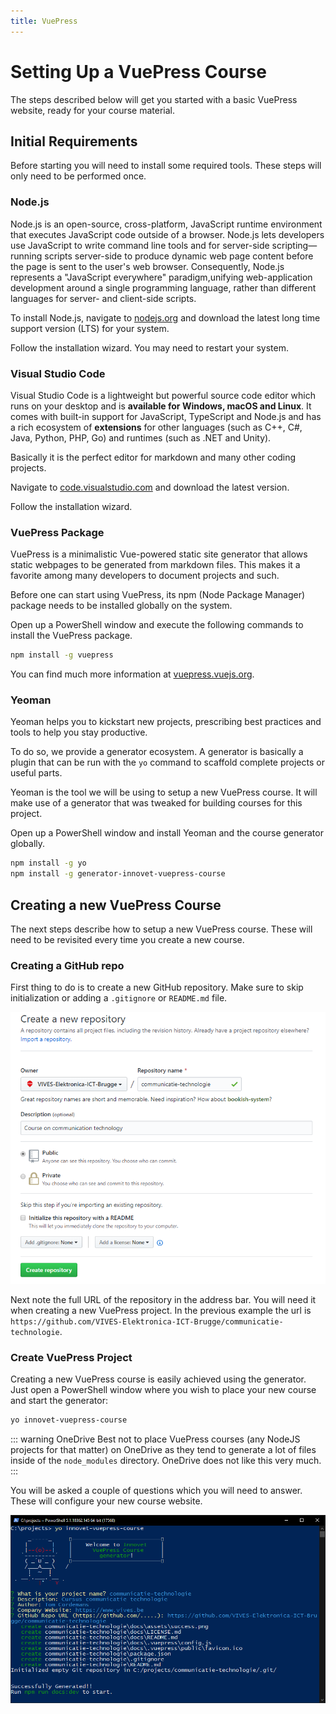 ```yaml
---
title: VuePress
---
```


# Setting Up a VuePress Course

The steps described below will get you started with a basic VuePress website, ready for your course material.

## Initial Requirements

Before starting you will need to install some required tools. These steps will only need to be performed once.

### Node.js

Node.js is an open-source, cross-platform, JavaScript runtime environment that executes JavaScript code outside of a browser. Node.js lets developers use JavaScript to write command line tools and for server-side scripting—running scripts server-side to produce dynamic web page content before the page is sent to the user's web browser. Consequently, Node.js represents a "JavaScript everywhere" paradigm,unifying web-application development around a single programming language, rather than different languages for server- and client-side scripts.

To install Node.js, navigate to [nodejs.org](https://nodejs.org) and download the latest long time support version (LTS) for your system.

Follow the installation wizard. You may need to restart your system.

### Visual Studio Code

Visual Studio Code is a lightweight but powerful source code editor which runs on your desktop and is **available for Windows, macOS and Linux**. It comes with built-in support for JavaScript, TypeScript and Node.js and has a rich ecosystem of **extensions** for other languages (such as C++, C#, Java, Python, PHP, Go) and runtimes (such as .NET and Unity).

Basically it is the perfect editor for markdown and many other coding projects.

Navigate to [code.visualstudio.com](https://code.visualstudio.com/) and download the latest version.

Follow the installation wizard.

### VuePress Package

VuePress is a minimalistic Vue-powered static site generator that allows static webpages to be generated from markdown files. This makes it a favorite among many developers to document projects and such.

Before one can start using VuePress, its npm (Node Package Manager) package needs to be installed globally on the system.

Open up a PowerShell window and execute the following commands to install the VuePress package.

```bash
npm install -g vuepress
```

You can find much more information at [vuepress.vuejs.org](https://vuepress.vuejs.org).

### Yeoman

Yeoman helps you to kickstart new projects, prescribing best practices and tools to help you stay productive.

To do so, we provide a generator ecosystem. A generator is basically a plugin that can be run with the `yo` command to scaffold complete projects or useful parts.

Yeoman is the tool we will be using to setup a new VuePress course. It will make use of a generator that was tweaked for building courses for this project.

Open up a PowerShell window and install Yeoman and the course generator globally.

```bash
npm install -g yo
npm install -g generator-innovet-vuepress-course
```

## Creating a new VuePress Course

The next steps describe how to setup a new VuePress course. These will need to be revisited every time you create a new course.

### Creating a GitHub repo

First thing to do is to create a new GitHub repository. Make sure to skip initialization or adding a `.gitignore` or `README.md` file.

![New Repository](./assets/new_repo.png)

Next note the full URL of the repository in the address bar. You will need it when creating a new VuePress project. In the previous example the url is `https://github.com/VIVES-Elektronica-ICT-Brugge/communicatie-technologie`.

### Create VuePress Project

Creating a new VuePress course is easily achieved using the generator. Just open a PowerShell window where you wish to place your new course and start the generator:

```bash
yo innovet-vuepress-course
```

::: warning OneDrive
Best not to place VuePress courses (any NodeJS projects for that matter) on OneDrive as they tend to generate a lot of files inside of the `node_modules` directory. OneDrive does not like this very much.
:::

You will be asked a couple of questions which you will need to answer. These will configure your new course website.

![Project Successfully Generated](./assets/new_course_using_generator.png)
